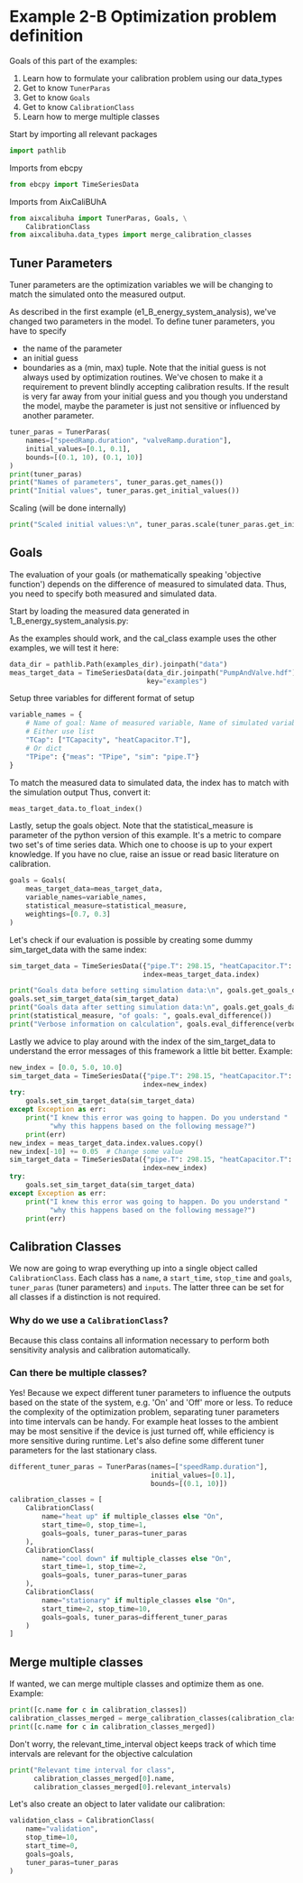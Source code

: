 
# Example 2-B Optimization problem definition

Goals of this part of the examples:
1. Learn how to formulate your calibration problem using our data_types
2. Get to know `TunerParas`
3. Get to know `Goals`
4. Get to know `CalibrationClass`
5. Learn how to merge multiple classes

Start by importing all relevant packages

```python
import pathlib
```

Imports from ebcpy

```python
from ebcpy import TimeSeriesData
```

Imports from AixCaliBUhA

```python
from aixcalibuha import TunerParas, Goals, \
    CalibrationClass
from aixcalibuha.data_types import merge_calibration_classes
```

## Tuner Parameters
Tuner parameters are the optimization variables we will be
changing to match the simulated onto the measured output.

As described in the first example (e1_B_energy_system_analysis),
we've changed two parameters in the model.
To define tuner parameters, you have to specify
- the name of the parameter
- an initial guess
- boundaries as a (min, max) tuple.
Note that the initial guess is not always used by optimization routines.
We've chosen to make it a requirement to prevent blindly accepting
calibration results. If the result is very far away from your initial guess
and you though you understand the model, maybe the parameter is just not
sensitive or influenced by another parameter.

```python
tuner_paras = TunerParas(
    names=["speedRamp.duration", "valveRamp.duration"],
    initial_values=[0.1, 0.1],
    bounds=[(0.1, 10), (0.1, 10)]
)
print(tuner_paras)
print("Names of parameters", tuner_paras.get_names())
print("Initial values", tuner_paras.get_initial_values())
```

Scaling (will be done internally)

```python
print("Scaled initial values:\n", tuner_paras.scale(tuner_paras.get_initial_values()))
```

## Goals
The evaluation of your goals (or mathematically speaking 'objective function')
depends on the difference of measured to simulated data.
Thus, you need to specify both measured and simulated data.

Start by loading the measured data generated in 1_B_energy_system_analysis.py:

As the examples should work, and the cal_class example uses the other examples,
we will test it here:

```python
data_dir = pathlib.Path(examples_dir).joinpath("data")
meas_target_data = TimeSeriesData(data_dir.joinpath("PumpAndValve.hdf"),
                                  key="examples")
```

Setup three variables for different format of setup

```python
variable_names = {
    # Name of goal: Name of measured variable, Name of simulated variable
    # Either use list
    "TCap": ["TCapacity", "heatCapacitor.T"],
    # Or dict
    "TPipe": {"meas": "TPipe", "sim": "pipe.T"}
}
```

To match the measured data to simulated data,
the index has to match with the simulation output
Thus, convert it:

```python
meas_target_data.to_float_index()
```

Lastly, setup the goals object. Note that the statistical_measure
is parameter of the python version of this example. It's a metric to
compare two set's of time series data. Which one to choose is up to
your expert knowledge. If you have no clue, raise an issue or read
basic literature on calibration.

```python
goals = Goals(
    meas_target_data=meas_target_data,
    variable_names=variable_names,
    statistical_measure=statistical_measure,
    weightings=[0.7, 0.3]
)
```

Let's check if our evaluation is possible by creating some
dummy sim_target_data with the same index:

```python
sim_target_data = TimeSeriesData({"pipe.T": 298.15, "heatCapacitor.T": 303.15},
                                 index=meas_target_data.index)

print("Goals data before setting simulation data:\n", goals.get_goals_data())
goals.set_sim_target_data(sim_target_data)
print("Goals data after setting simulation data:\n", goals.get_goals_data())
print(statistical_measure, "of goals: ", goals.eval_difference())
print("Verbose information on calculation", goals.eval_difference(verbose=True))
```

Lastly we advice to play around with the index of the sim_target_data to
understand the error messages of this framework a little bit better.
Example:

```python
new_index = [0.0, 5.0, 10.0]
sim_target_data = TimeSeriesData({"pipe.T": 298.15, "heatCapacitor.T": 303.15},
                                 index=new_index)
try:
    goals.set_sim_target_data(sim_target_data)
except Exception as err:
    print("I knew this error was going to happen. Do you understand "
          "why this happens based on the following message?")
    print(err)
new_index = meas_target_data.index.values.copy()
new_index[-10] += 0.05  # Change some value
sim_target_data = TimeSeriesData({"pipe.T": 298.15, "heatCapacitor.T": 303.15},
                                 index=new_index)
try:
    goals.set_sim_target_data(sim_target_data)
except Exception as err:
    print("I knew this error was going to happen. Do you understand "
          "why this happens based on the following message?")
    print(err)
```

## Calibration Classes
We now are going to wrap everything up into a single object called
`CalibrationClass`.
Each class has a `name`, a `start_time`, `stop_time` and
`goals`, `tuner_paras` (tuner parameters) and `inputs`.
The latter three can be set for all
classes if a distinction is not required.
### Why do we use a `CalibrationClass`?
Because this class contains all information necessary
to perform both sensitivity analysis and calibration automatically.
### Can there be multiple classes?
Yes! Because we expect different tuner parameters
to influence the outputs based on the state of the system,
e.g. 'On' and 'Off' more or less. To reduce the complexity of the
optimization problem, separating tuner parameters into time intervals
can be handy. For example heat losses to the ambient may be most
sensitive if the device is just turned off, while efficiency is more
sensitive during runtime.
Let's also define some different tuner parameters for the last stationary class.

```python
different_tuner_paras = TunerParas(names=["speedRamp.duration"],
                                   initial_values=[0.1],
                                   bounds=[(0.1, 10)])

calibration_classes = [
    CalibrationClass(
        name="heat up" if multiple_classes else "On",
        start_time=0, stop_time=1,
        goals=goals, tuner_paras=tuner_paras
    ),
    CalibrationClass(
        name="cool down" if multiple_classes else "On",
        start_time=1, stop_time=2,
        goals=goals, tuner_paras=tuner_paras
    ),
    CalibrationClass(
        name="stationary" if multiple_classes else "On",
        start_time=2, stop_time=10,
        goals=goals, tuner_paras=different_tuner_paras
    )
]
```

## Merge multiple classes
If wanted, we can merge multiple classes and optimize them as one.
Example:

```python
print([c.name for c in calibration_classes])
calibration_classes_merged = merge_calibration_classes(calibration_classes)
print([c.name for c in calibration_classes_merged])
```

Don't worry, the relevant_time_interval object keeps track
of which time intervals are relevant for the objective calculation

```python
print("Relevant time interval for class",
      calibration_classes_merged[0].name,
      calibration_classes_merged[0].relevant_intervals)
```

Let's also create an object to later validate our calibration:

```python
validation_class = CalibrationClass(
    name="validation",
    stop_time=10,
    start_time=0,
    goals=goals,
    tuner_paras=tuner_paras
)
```
